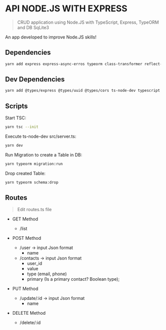 #  API NODE.JS WITH EXPRESS
> CRUD application using Node.JS with TypeScript, Express, TypeORM and DB SqLite3

An app developed to improve Node.JS skills!

## Dependencies

```sh
yarn add express express-async-erros typeorm class-transformer reflect-metadata sqlite3 cors
```

## Dev Dependencies

```sh
yarn add @types/express @types/uuid @types/cors ts-node-dev typescript uuid -D
```

## Scripts

Start TSC:
```sh
yarn tsc --init
```

Execute ts-node-dev src/server.ts:
```sh
yarn dev
```

Run Migration to create a Table in DB:
```sh
yarn typeorm migration:run
```

Drop created Table:
```sh
yarn typeorm schema:drop
```

## Routes
> Edit routes.ts file

* GET Method
    * /list

* POST Method
    * /user -> input Json format
        * name
    * /contacts -> input Json format
        * user_id
        * value
        * type (email, phone)
        * primary (Is a primary contact? Boolean type);

* PUT Method
    * /update/:id -> input Json format
        * name

* DELETE Method
    * /delete/:id